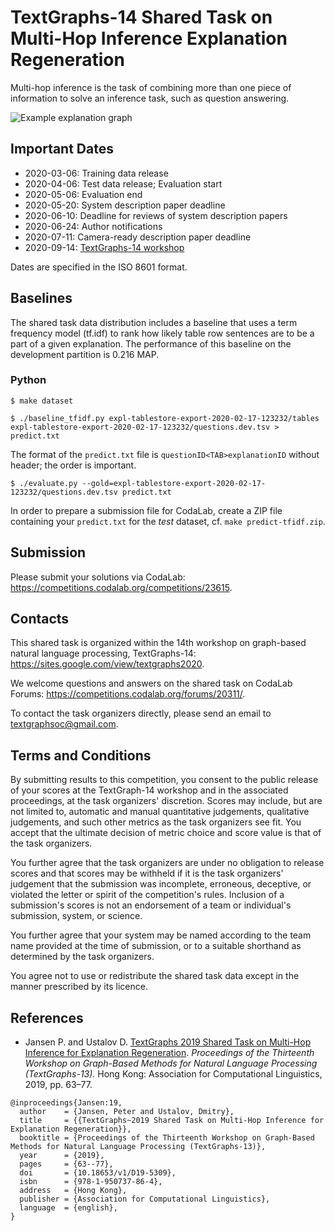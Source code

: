 TextGraphs-14 Shared Task on Multi-Hop Inference Explanation Regeneration
=========================================================================

Multi-hop inference is the task of combining more than one piece of information to solve an inference task, such as question answering.

![Example explanation graph](images/example-girl-eating-apple.jpg)

## Important Dates

* 2020-03-06: Training data release
* 2020-04-06: Test data release; Evaluation start
* 2020-05-06: Evaluation end
* 2020-05-20: System description paper deadline
* 2020-06-10: Deadline for reviews of system description papers
* 2020-06-24: Author notifications
* 2020-07-11: Camera-ready description paper deadline
* 2020-09-14: [TextGraphs-14 workshop](https://sites.google.com/view/textgraphs2020)

Dates are specified in the ISO&nbsp;8601 format.

## Baselines

The shared task data distribution includes a baseline that uses a term frequency model (tf.idf) to rank how likely table row sentences are to be a part of a given explanation. The performance of this baseline on the development partition is 0.216 MAP.

### Python

```shell
$ make dataset
```

```shell
$ ./baseline_tfidf.py expl-tablestore-export-2020-02-17-123232/tables expl-tablestore-export-2020-02-17-123232/questions.dev.tsv > predict.txt
```

The format of the `predict.txt` file is `questionID<TAB>explanationID` without header; the order is important.

```shell
$ ./evaluate.py --gold=expl-tablestore-export-2020-02-17-123232/questions.dev.tsv predict.txt
```

In order to prepare a submission file for CodaLab, create a ZIP file containing your `predict.txt` for the *test* dataset, cf. `make predict-tfidf.zip`.

## Submission

Please submit your solutions via CodaLab: <https://competitions.codalab.org/competitions/23615>.

## Contacts

This shared task is organized within the 14th workshop on graph-based natural language processing, TextGraphs-14: <https://sites.google.com/view/textgraphs2020>.

We welcome questions and answers on the shared task on CodaLab Forums: <https://competitions.codalab.org/forums/20311/>.

To contact the task organizers directly, please send an email to [textgraphsoc@gmail.com](mailto:textgraphsoc@gmail.com).

## Terms and Conditions

By submitting results to this competition, you consent to the public release of your scores at the TextGraph-14 workshop and in the associated proceedings, at the task organizers' discretion. Scores may include, but are not limited to, automatic and manual quantitative judgements, qualitative judgements, and such other metrics as the task organizers see fit. You accept that the ultimate decision of metric choice and score value is that of the task organizers.

You further agree that the task organizers are under no obligation to release scores and that scores may be withheld if it is the task organizers' judgement that the submission was incomplete, erroneous, deceptive, or violated the letter or spirit of the competition's rules. Inclusion of a submission's scores is not an endorsement of a team or individual's submission, system, or science.

You further agree that your system may be named according to the team name provided at the time of submission, or to a suitable shorthand as determined by the task organizers.

You agree not to use or redistribute the shared task data except in the manner prescribed by its licence.

## References

* Jansen P. and Ustalov D. [TextGraphs 2019 Shared Task on Multi-Hop Inference for Explanation Regeneration](https://doi.org/10.18653/v1/D19-5309). *Proceedings of the Thirteenth Workshop on Graph-Based Methods for Natural Language Processing (TextGraphs-13).* Hong Kong: Association for Computational Linguistics, 2019, pp. 63&ndash;77.

```
@inproceedings{Jansen:19,
  author    = {Jansen, Peter and Ustalov, Dmitry},
  title     = {{TextGraphs~2019 Shared Task on Multi-Hop Inference for Explanation Regeneration}},
  booktitle = {Proceedings of the Thirteenth Workshop on Graph-Based Methods for Natural Language Processing (TextGraphs-13)},
  year      = {2019},
  pages     = {63--77},
  doi       = {10.18653/v1/D19-5309},
  isbn      = {978-1-950737-86-4},
  address   = {Hong Kong},
  publisher = {Association for Computational Linguistics},
  language  = {english},
}
```
